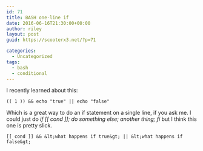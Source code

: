 ```yaml
---
id: 71
title: BASH one-line if
date: 2016-06-16T21:30:00+00:00
author: riley
layout: post
guid: https://scooterx3.net/?p=71

categories:
  - Uncategorized
tags:
  - bash
  - conditional
---
```

I recently learned about this:

~~~
(( 1 )) && echo "true" || echo "false"
~~~

Which is a great way to do an if statement on a single line, if you ask me. I could just do _if [[ cond ]]; do something else; another thing; fi_ but I think this one is pretty slick.

~~~
[[ cond ]] && &lt;what happens if true&gt; || &lt;what happens if false&gt;
~~~